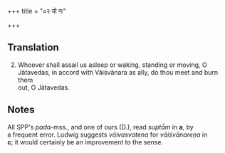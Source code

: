 +++
title = "०२ यो नः"

+++
## Translation
2. Whoever shall assail us asleep or waking, standing or moving, O  
Jātavedas, in accord with Vāiśvānara as ally, do thou meet and burn them  
out, O Jātavedas.

## Notes
All SPP's *pada*-mss., and one of ours (D.), read *suptā́m* in **a**, by  
a frequent error. Ludwig suggests *vāivasvatena* for *vāiśvānareṇa* in  
**c**; it would certainly be an improvement to the sense.
